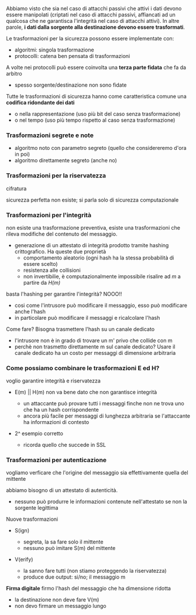 Abbiamo visto che sia nel caso di attacchi passivi che attivi i dati devono essere manipolati (criptati nel caso di attacchi passivi, affiancati ad un qualcosa che ne garantisca l'integrità nel caso di attacchi attivi). In altre parole, **i dati dalla sorgente alla destinazione devono essere trasformati**.

Le trasformazioni per la sicurezza possono essere implementate con:
- algoritmi: singola trasformazione
- protocolli: catena ben pensata di trasformazioni

A volte nei protocolli può essere coinvolta una **terza parte fidata** che fa da arbitro
- spesso sorgente/destinazione non sono fidate

Tutte le trasformazioni di sicurezza hanno come caratteristica comune una **codifica ridondante dei dati**
- o nella rappresentazione (uso più bit del caso senza trasformazione)
- o nel tempo (uso più tempo rispetto al caso senza trasformazione)


### Trasformazioni segrete e note
- algoritmo noto con parametro segreto (quello che considereremo d'ora in poi)
- algoritmo direttamente segreto (anche no)

### Trasformazioni per la riservatezza
cifratura

sicurezza perfetta non esiste; si parla solo di sicurezza computazionale


### Trasformazioni per l'integrità
non esiste una trasformazione preventiva, esiste una trasformazioni che rileva modifiche del contenuto del messaggio.
- generazione di un attestato di integrità prodotto tramite hashing crittografico. Ha queste due proprietà
    - comportamento aleatorio (ogni hash ha la stessa probabilità di essere scelto)
    - resistenza alle collisioni
    - non invertibilie, è computazionalmente impossibile risalire ad *m* a partire da *H(m)*

basta l'hashing per garantire l'integrità? NOOO!!
- cosi come l'intrusore può modificare il messaggio, esso può modificare anche l'hash
- in particolare può modificare il messaggi e ricalcolare l'hash

Come fare? Bisogna trasmettere l'hash su un canale dedicato
- l'intrusore non è in grado di trovare un m' privo che collide con m
- perchè non trasmetto direttamente m sul canale dedicato? Usare il canale dedicato ha un costo per messaggi di dimensione arbitraria


### Come possiamo combinare le trasformazioni E ed H?
voglio garantire integrità e riservatezza

- E(m) || H(m) non va bene dato che non garantisce integrità
    - un attaccante può provare tutti i messaggi finche non ne trova uno che ha un hash corrispondente
    - ancora più facile per messaggi di lunghezza arbitraria se l'attaccante ha informazioni di contesto

- 2^ esempio corretto
    - ricorda quello che succede in SSL


### Trasformazioni per autenticazione
vogliamo verficare che l'origine del messaggio sia effettivamente quella del mittente

abbiamo bisogno di un attestato di autenticità. 
- nessuno può produrre le informazioni contenute nell'attestato se non la sorgente legittima

Nuove trasformazioni
- S(ign)
    - segreta, la sa fare solo il mittente
    - nessuno può imitare S(m) del mittente
    
- V(erify)
    - la sanno fare tutti (non stiamo proteggendo la riservatezza)
    - produce due output: si/no; il messaggio m

**Firma digitale**
firmo l'hash del messaggio che ha dimensione ridotta
- la destinazione non deve fare V(m)
- non devo firmare un messaggio lungo